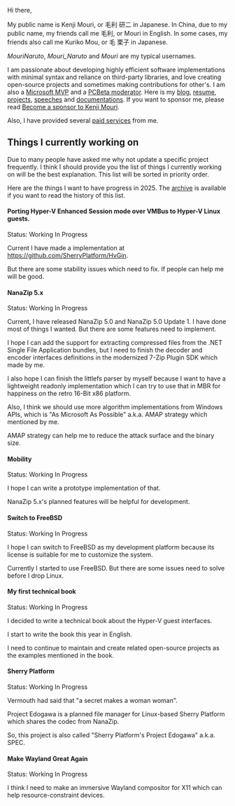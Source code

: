 ﻿Hi there,

My public name is Kenji Mouri, or 毛利 研二 in Japanese. In China, due to my
public name, my friends call me 毛利, or Mouri in English. In some cases, my
friends also call me Kuriko Mou, or 毛 栗子 in Japanese.

*MouriNaruto*, *Mouri_Naruto* and *Mouri* are my typical usernames.

I am passionate about developing highly efficient software implementations with
minimal syntax and reliance on third-party libraries, and love creating
open-source projects and sometimes making contributions for other's. I am also
a [Microsoft MVP] and a [PCBeta moderator]. Here is my [blog], [resume],
[projects], [speeches] and [documentations]. If you want to sponsor me, please
read [Become a sponsor to Kenji Mouri](Sponsor).

[Microsoft MVP]: https://mvp.microsoft.com/en-us/PublicProfile/5004706?fullName=Kenji%20Mouri
[PCBeta moderator]: https://i.pcbeta.com/home.php?mod=space&uid=3887572&do=profile
[blog]: https://mouri.moe/
[resume]: https://mouri.moe/assets/resume/resume_english.pdf
[projects]: Projects.md
[speeches]: https://github.com/MouriNaruto/Presentations
[documentations]: https://github.com/MouriNaruto/MouriDocs

Also, I have provided several [paid services](PaidServices.md) from me.

## Things I currently working on

Due to many people have asked me why not update a specific project frequently.
I think I should provide you the list of things I currently working on will be
the best explanation. This list will be sorted in priority order.

Here are the things I want to have progress in 2025. The [archive] is
available if you want to read the history of this list.

[archive]: https://github.com/MouriNaruto/MouriDocs/blob/main/docs/10/ReadMe.md

#### Porting Hyper-V Enhanced Session mode over VMBus to Hyper-V Linux guests.

Status: Working In Progress

Current I have made a implementation at https://github.com/SherryPlatform/HvGin.

But there are some stability issues which need to fix. If people can help me
will be good.

#### NanaZip 5.x

Status: Working In Progress

Current, I have released NanaZip 5.0 and NanaZip 5.0 Update 1. I have done most
of things I wanted. But there are some features need to implement.

I hope I can add the support for extracting compressed files from the .NET
Single File Application bundles, but I need to finish the decoder and encoder
interfaces definitions in the modernized 7-Zip Plugin SDK which made by me.

I also hope I can finish the littlefs parser by myself because I want to have
a lightweight readonly implementation which I can try to use that in MBR for
happiness on the retro 16-Bit x86 platform.

Also, I think we should use more algorithm implementations from Windows APIs,
which is "As Microsoft As Possible" a.k.a. AMAP strategy which mentioned by me.

AMAP strategy can help me to reduce the attack surface and the binary size.

#### Mobility

Status: Working In Progress

I hope I can write a prototype implementation of that.

NanaZip 5.x's planned features will be helpful for development.

#### Switch to FreeBSD

Status: Working In Progress

I hope I can switch to FreeBSD as my development platform because its license is
suitable for me to customize the system.

Currently I started to use FreeBSD. But there are some issues need to solve
before I drop Linux.

#### My first technical book

Status: Working In Progress

I decided to write a technical book about the Hyper-V guest interfaces.

I start to write the book this year in English.

I need to continue to maintain and create related open-source projects as the
examples mentioned in the book.

#### Sherry Platform

Status: Working In Progress

Vermouth had said that "a secret makes a woman woman".

Project Edogawa is a planned file manager for Linux-based Sherry Platform which
shares the codec from NanaZip.

So, this project is also called "Sherry Platform's Project Edogawa" a.k.a. SPEC.

#### Make Wayland Great Again

Status: Working In Progress

I think I need to make an immersive Wayland compositor for X11 which can help
resource-constraint devices.
